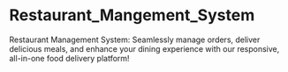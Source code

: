 # Restaurant_Mangement_System
Restaurant Management System: Seamlessly manage orders, deliver delicious meals, and enhance your dining experience with our responsive, all-in-one food delivery platform!

